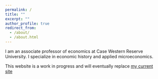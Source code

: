```yaml
---
permalink: /
title: ""
excerpt: ""
author_profile: true
redirect_from: 
  - /about/
  - /about.html
---
```


I am an associate professor of economics at Case Western Reserve University. I specialize in economic history and applied microeconomics.

This website is a work in progress and will eventually replace [my current site](https://faculty.weatherhead.case.edu/clingingsmith/default.html)

